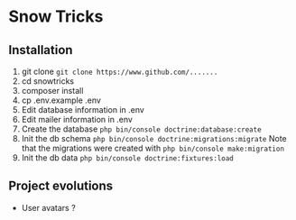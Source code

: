 # Snow Tricks

## Installation

1. git clone `git clone https://www.github.com/.......`
2. cd snowtricks
3. composer install
4. cp .env.example .env
5. Edit database information in .env
6. Edit mailer information in .env
7. Create the database `php bin/console doctrine:database:create`
8. Init the db schema `php bin/console doctrine:migrations:migrate`
	Note that the migrations were created with `php bin/console make:migration`
9. Init the db data `php bin/console doctrine:fixtures:load`

## Project evolutions

- User avatars ? 